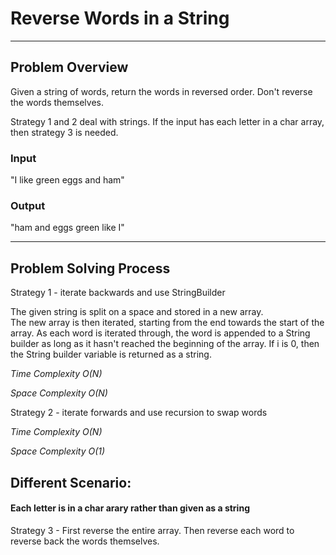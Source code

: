# Reverse Words in a String
___

## Problem Overview
Given a string of words, return the words in reversed order. Don't 
reverse the words themselves.

Strategy 1 and 2 deal with strings.  If the input has each letter in a 
char array, then strategy 3 is needed.

### Input
"I like green eggs and ham"

### Output
"ham and eggs green like I"

___

## Problem Solving Process
Strategy 1 - iterate backwards and use StringBuilder

The given string is split on a space and stored in a new array.  
The new array is then iterated, starting from the end towards the start 
of the array.  As each word is iterated through, the word is appended 
to a String builder as long as it hasn't reached the beginning of the 
array.  If i is 0, then the String builder variable is returned as a string.

_Time Complexity O(N)_

_Space Complexity O(N)_

Strategy 2 - iterate forwards and use recursion to swap words

_Time Complexity O(N)_

_Space Complexity O(1)_


## Different Scenario: 
#### Each letter is in a char arary rather than given as a string

Strategy 3 - First reverse the entire array.  Then reverse each word 
to reverse back the words themselves.

